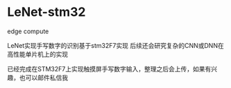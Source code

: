 # LeNet-stm32
edge compute


LeNet实现手写数字的识别基于stm32F7实现
后续还会研究复杂的CNN或DNN在高性能单片机上的实现

已经完成在STM32F7上实现触摸屏手写数字输入，整理之后会上传，如果有兴趣，也可以邮件私信我
